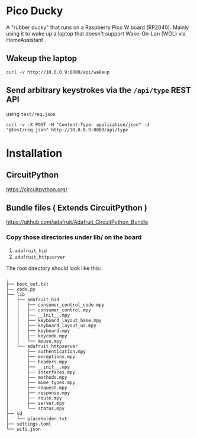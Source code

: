 # Pico Ducky

A "rubber ducky" that runs on a Raspberry Pico W board (RP2040). Mainly using it
to wake up a laptop that doesn't support Wake-On-Lan (WOL) via HomeAssistant

## Wakeup the laptop

```
curl -v http://10.0.0.9:8080/api/wakeup
```

## Send arbitrary keystrokes via the `/api/type` REST API

using `test/req.json`
```
curl -v -X POST -H "Content-Type: application/json" -d "@test/req.json" http://10.0.0.9:8080/api/type
```

# Installation

## CircuitPython

https://circuitpython.org/

## Bundle files ( Extends CircuitPython )

https://github.com/adafruit/Adafruit_CircuitPython_Bundle

### Copy those directories under lib/ on the board

1. `adafruit_hid`
2. `adafruit_httpserver`

The root directory should look like this:

```
.
├── boot_out.txt
├── code.py
├── lib
│   ├── adafruit_hid
│   │   ├── consumer_control_code.mpy
│   │   ├── consumer_control.mpy
│   │   ├── __init__.mpy
│   │   ├── keyboard_layout_base.mpy
│   │   ├── keyboard_layout_us.mpy
│   │   ├── keyboard.mpy
│   │   ├── keycode.mpy
│   │   └── mouse.mpy
│   └── adafruit_httpserver
│       ├── authentication.mpy
│       ├── exceptions.mpy
│       ├── headers.mpy
│       ├── __init__.mpy
│       ├── interfaces.mpy
│       ├── methods.mpy
│       ├── mime_types.mpy
│       ├── request.mpy
│       ├── response.mpy
│       ├── route.mpy
│       ├── server.mpy
│       └── status.mpy
├── sd
│   └── placeholder.txt
├── settings.toml
└── wifi.json
```